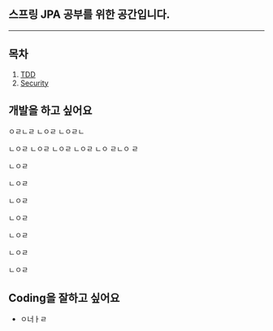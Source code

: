 ## 스프링 JPA 공부를 위한 공간입니다.

---

## 목차

1. [TDD](#개발을-하고-싶어요)
2. [Security](#coding을-잘하고-싶어요)

## 개발을 하고 싶어요

ㅇㄹㄴㄹ
ㄴㅇㄹ
ㄴㅇㄹㄴ

ㄴㅇㄹ
ㄴㅇㄹ
ㄴㅇㄹ
ㄴㅇㄹ
ㄴㅇ
ㄹㄴㅇ
ㄹ

ㄴㅇㄹ



ㄴㅇㄹ


ㄴㅇㄹ


ㄴㅇㄹ


ㄴㅇㄹ


ㄴㅇㄹ

ㄴㅇㄹ


## Coding을 잘하고 싶어요
- ㅇ너ㅏㄹ

